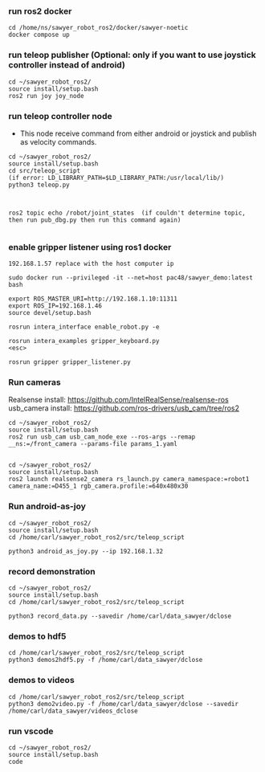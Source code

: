 ### run ros2 docker
```
cd /home/ns/sawyer_robot_ros2/docker/sawyer-noetic
docker compose up
```


### run teleop publisher (Optional: only if you want to use joystick controller instead of android)

```
cd ~/sawyer_robot_ros2/
source install/setup.bash
ros2 run joy joy_node
```


### run teleop controller node 
* This node receive command from either android or joystick and publish as velocity commands.
```
cd ~/sawyer_robot_ros2/
source install/setup.bash
cd src/teleop_script
(if error: LD_LIBRARY_PATH=$LD_LIBRARY_PATH:/usr/local/lib/)
python3 teleop.py

 

ros2 topic echo /robot/joint_states  (if couldn't determine topic, then run pub_dbg.py then run this command again)


```

 
### enable gripper listener using ros1 docker
```
192.168.1.57 replace with the host computer ip

sudo docker run --privileged -it --net=host pac48/sawyer_demo:latest bash

export ROS_MASTER_URI=http://192.168.1.10:11311
export ROS_IP=192.168.1.46
source devel/setup.bash

rosrun intera_interface enable_robot.py -e

rosrun intera_examples gripper_keyboard.py
<esc>
 
rosrun gripper gripper_listener.py

```


### Run cameras

Realsense install: https://github.com/IntelRealSense/realsense-ros
usb_camera install: https://github.com/ros-drivers/usb_cam/tree/ros2

```
cd ~/sawyer_robot_ros2/
source install/setup.bash
ros2 run usb_cam usb_cam_node_exe --ros-args --remap __ns:=/front_camera --params-file params_1.yaml


cd ~/sawyer_robot_ros2/
source install/setup.bash
ros2 launch realsense2_camera rs_launch.py camera_namespace:=robot1 camera_name:=D455_1 rgb_camera.profile:=640x480x30
```

### Run android-as-joy

```
cd ~/sawyer_robot_ros2/
source install/setup.bash
cd /home/carl/sawyer_robot_ros2/src/teleop_script

python3 android_as_joy.py --ip 192.168.1.32
```


### record demonstration
```
cd ~/sawyer_robot_ros2/
source install/setup.bash
cd /home/carl/sawyer_robot_ros2/src/teleop_script

python3 record_data.py --savedir /home/carl/data_sawyer/dclose
```

### demos to hdf5

```
cd /home/carl/sawyer_robot_ros2/src/teleop_script
python3 demos2hdf5.py -f /home/carl/data_sawyer/dclose
```

### demos to videos

```
cd /home/carl/sawyer_robot_ros2/src/teleop_script
python3 demo2video.py -f /home/carl/data_sawyer/dclose --savedir  /home/carl/data_sawyer/videos_dclose
```


### run vscode
```
cd ~/sawyer_robot_ros2/
source install/setup.bash
code
```

